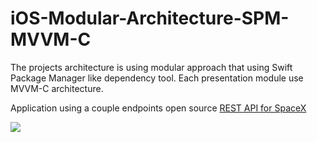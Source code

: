 # iOS-Modular-Architecture-SPM-MVVM-C
The projects architecture is using modular approach that using Swift Package Manager like dependency tool. Each presentation module use MVVM-C architecture.

Application using a couple endpoints open source [REST API for SpaceX](https://github.com/r-spacex/SpaceX-API)

![](https://media3.giphy.com/media/RddpSgtD3HFQQY3y8W/giphy.gif)
